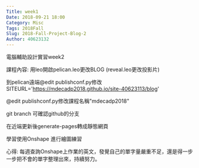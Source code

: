 ```yaml
---
Title: week1
Date: 2018-09-21 18:00
Category: Misc
Tags: 2018Fall
Slug: 2018-Fall-Project-Blog-2
Author: 40623132
---
```


電腦輔助設計實習week2

<!-- PELICAN_END_SUMMARY -->

課程內容:
用leo開啟pelican.leo更改BLOG (reveal.leo更改投影片)

到pelican遠端@edit publishconf.py修改SITEURL='https://mdecadp2018.github.io/site-40623113/blog'

@edit publishconf.py修改課程名稱"mdecadp2018"

git branch 可確認github的分支

在近端更新後generate-pages轉成靜態網頁

學習使用Onshape 進行繪圖練習

心得:
每週查詢Onshape上作業的英文，發覺自己的單字量嚴重不足，還是得一步一步把不會的單字整理出來，持續努力。